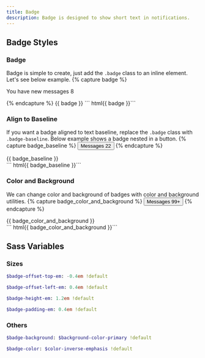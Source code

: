 ```yaml
---
title: Badge
description: Badge is designed to show short text in notifications.
---
```


## Badge Styles

### Badge
Badge is simple to create, just add the `.badge` class to an inline element. Let's see below example.
{% capture badge %}
<p>
  You have new messages <span class="badge">8</span>
</p>
{% endcapture %}
{{ badge }}
``` html{{ badge }}```

### Align to Baseline
If you want a badge aligned to text baseline, replace the `.badge` class with `.badge-baseline`. Below example shows a badge nested in a button.
{% capture badge_baseline %}
<button class="btn btn-hollow-primary">
  Messages <span class="badge-baseline">22</span>
</button>
{% endcapture %}
<div class="button-example">
  {{ badge_baseline }}
</div>
``` html{{ badge_baseline }}```


### Color and Background
We can change color and background of badges with color and background utilities.
{% capture badge_color_and_background %}
<button class="btn btn-dark">
  Messages <span class="badge-baseline c-dark bc-light">99+</span>
</button>
{% endcapture %}
<div class="button-example">
  {{ badge_color_and_background }}
</div>
``` html{{ badge_color_and_background }}```

## Sass Variables

### Sizes
``` sass
$badge-offset-top-em: -0.4em !default
```

``` sass
$badge-offset-left-em: 0.4em !default
```

``` sass
$badge-height-em: 1.2em !default
```

``` sass
$badge-padding-em: 0.4em !default
```

### Others
``` sass
$badge-background: $background-color-primary !default
```

``` sass
$badge-color: $color-inverse-emphasis !default
```